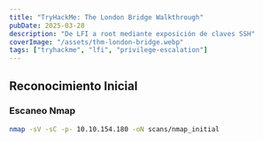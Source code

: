 ```yaml
---
title: "TryHackMe: The London Bridge Walkthrough"
pubDate: 2025-03-28
description: "De LFI a root mediante exposición de claves SSH"
coverImage: "/assets/thm-london-bridge.webp"
tags: ["tryhackme", "lfi", "privilege-escalation"]
---
```


## Reconocimiento Inicial
### Escaneo Nmap
```bash
nmap -sV -sC -p- 10.10.154.180 -oN scans/nmap_initial